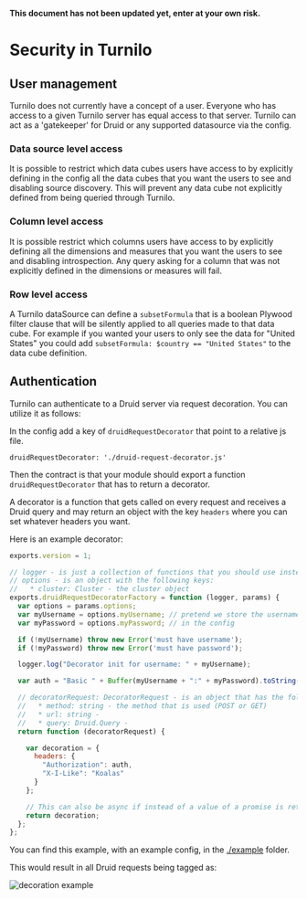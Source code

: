 

**This document has not been updated yet, enter at your own risk.**


# Security in Turnilo

## User management

Turnilo does not currently have a concept of a user. Everyone who has access to a given Turnilo server has equal access to that server.
Turnilo can act as a 'gatekeeper' for Druid or any supported datasource via the config.

### Data source level access

It is possible to restrict which data cubes users have access to by explicitly defining in the config all the data cubes that you want the users to see and disabling source discovery.
This will prevent any data cube not explicitly defined from being queried through Turnilo.

### Column level access

It is possible restrict which columns users have access to by explicitly defining all the dimensions and measures that you want the users to see and disabling introspection.
Any query asking for a column that was not explicitly defined in the dimensions or measures will fail.

### Row level access

A Turnilo dataSource can define a `subsetFormula` that is a boolean Plywood filter clause that will be silently applied to all queries made to that data cube.
For example if you wanted your users to only see the data for "United States" you could add `subsetFormula: $country == "United States"` to the data cube definition.


## Authentication

Turnilo can authenticate to a Druid server via request decoration. You can utilize it as follows:

In the config add a key of `druidRequestDecorator` that point to a relative js file.

`druidRequestDecorator: './druid-request-decorator.js'`

Then the contract is that your module should export a function `druidRequestDecorator` that has to return a decorator.
 
A decorator is a function that gets called on every request and receives a Druid query and may return an object with the
key `headers` where you can set whatever headers you want.

Here is an example decorator:

```javascript
exports.version = 1;

// logger - is just a collection of functions that you should use instead of console to have your logs included with the Turnilo logs
// options - is an object with the following keys:
//   * cluster: Cluster - the cluster object
exports.druidRequestDecoratorFactory = function (logger, params) {
  var options = params.options;
  var myUsername = options.myUsername; // pretend we store the username and password
  var myPassword = options.myPassword; // in the config

  if (!myUsername) throw new Error('must have username');
  if (!myPassword) throw new Error('must have password');

  logger.log("Decorator init for username: " + myUsername);

  var auth = "Basic " + Buffer(myUsername + ":" + myPassword).toString('base64');

  // decoratorRequest: DecoratorRequest - is an object that has the following keys:
  //   * method: string - the method that is used (POST or GET)
  //   * url: string -
  //   * query: Druid.Query -
  return function (decoratorRequest) {

    var decoration = {
      headers: {
        "Authorization": auth,
        "X-I-Like": "Koalas"
      }
    };

    // This can also be async if instead of a value of a promise is returned.
    return decoration;
  };
};
```

You can find this example, with an example config, in the [./example](./example/request-decoration) folder.

This would result in all Druid requests being tagged as:

![decoration example](./example/request-decoration/result.png)
